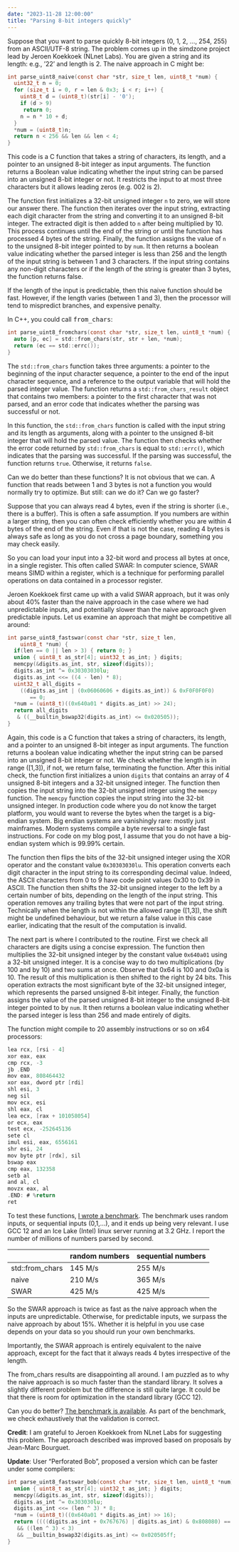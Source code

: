 ```yaml
---
date: "2023-11-28 12:00:00"
title: "Parsing 8-bit integers quickly"
---
```




Suppose that you want to parse quickly 8-bit integers (0, 1, 2, &hellip;, 254, 255) from an ASCII/UTF-8 string. The problem comes up in the simdzone project lead by Jeroen Koekkoek (NLnet Labs). You are given a string and its length: e.g., &rsquo;22&rsquo; and length is 2. The naive approach in C might be:
```C
int parse_uint8_naive(const char *str, size_t len, uint8_t *num) {
  uint32_t n = 0;
  for (size_t i = 0, r = len & 0x3; i < r; i++) {
    uint8_t d = (uint8_t)(str[i] - '0');
    if (d > 9)
     return 0;
    n = n * 10 + d;
  }
  *num = (uint8_t)n;
  return n < 256 && len && len < 4;
}
```


This code is a C function that takes a string of characters, its length, and a pointer to an unsigned 8-bit integer as input arguments. The function returns a Boolean value indicating whether the input string can be parsed into an unsigned 8-bit integer or not. It restricts the input to at most three characters but it allows leading zeros (e.g. 002 is 2).

The function first initializes a 32-bit unsigned integer <code>n</code> to zero, we will store our answer there. The function then iterates over the input string, extracting each digit character from the string and converting it to an unsigned 8-bit integer. The extracted digit is then added to <code>n</code> after being multiplied by 10. This process continues until the end of the string or until the function has processed 4 bytes of the string. Finally, the function assigns the value of <code>n</code> to the unsigned 8-bit integer pointed to by <code>num</code>. It then returns a boolean value indicating whether the parsed integer is less than 256 and the length of the input string is between 1 and 3 characters.  If the input string contains any non-digit characters or if the length of the string is greater than 3 bytes, the function returns false.

If the length of the input is predictable, then this naive function should be fast. However, if the length varies (between 1 and 3), then the processor will tend to  mispredict branches, and expensive penalty.

In C++, you could call <tt>from_chars</tt>:
```C
int parse_uint8_fromchars(const char *str, size_t len, uint8_t *num) {
  auto [p, ec] = std::from_chars(str, str + len, *num);
  return (ec == std::errc());
}

```


The <code>std::from_chars</code> function takes three arguments: a pointer to the beginning of the input character sequence, a pointer to the end of the input character sequence, and a reference to the output variable that will hold the parsed integer value. The function returns a <code>std::from_chars_result</code> object that contains two members: a pointer to the first character that was not parsed, and an error code that indicates whether the parsing was successful or not.

In this function, the <code>std::from_chars</code> function is called with the input string and its length as arguments, along with a pointer to the unsigned 8-bit integer that will hold the parsed value. The function then checks whether the error code returned by <code>std::from_chars</code> is equal to <code>std::errc()</code>, which indicates that the parsing was successful. If the parsing was successful, the function returns <code>true</code>. Otherwise, it returns <code>false</code>.

Can we do better than these functions? It is not obvious that we can. A function that reads between 1 and 3 bytes is not a function you would normally try to optimize. But still: can we do it? Can we go faster?

Suppose that you can always read 4 bytes, even if the string is shorter (i.e., there is a buffer). This is often a safe assumption. If you numbers are within a larger string, then you can often check efficiently whether you are within 4 bytes of the end of the string. Even if that is not the case, reading 4 bytes is always safe as long as you do not cross a page boundary, something you may check easily.

So you can load your input into a 32-bit word and process all bytes at once, in a single register. This often called SWAR: In computer science, SWAR means SIMD within a register, which is a technique for performing parallel operations on data contained in a processor register.

Jeroen Koekkoek first came up with a valid SWAR approach, but it was only about 40% faster than the naive approach in the case where we had unpredictable inputs, and potentially slower than the naive approach given predictable inputs. Let us examine an approach that might be competitive all around:
```C
int parse_uint8_fastswar(const char *str, size_t len,
    uint8_t *num) {
  if(len == 0 || len > 3) { return 0; }
  union { uint8_t as_str[4]; uint32_t as_int; } digits;
  memcpy(&digits.as_int, str, sizeof(digits));
  digits.as_int ^= 0x30303030lu;
  digits.as_int <<= ((4 - len) * 8);
  uint32_t all_digits =
    ((digits.as_int | (0x06060606 + digits.as_int)) & 0xF0F0F0F0)
       == 0;
  *num = (uint8_t)((0x640a01 * digits.as_int) >> 24);
  return all_digits
   & ((__builtin_bswap32(digits.as_int) <= 0x020505));
}

```


Again, this code is a C function that takes a string of characters, its length, and a pointer to an unsigned 8-bit integer as input arguments. The function returns a boolean value indicating whether the input string can be parsed into an unsigned 8-bit integer or not. We check whether the length is in range ([1,3]), if not, we return false, terminating the function. After this initial check, the function first initializes a union <code>digits</code> that contains an array of 4 unsigned 8-bit integers and a 32-bit unsigned integer. The function then copies the input string into the 32-bit unsigned integer using the <code>memcpy</code> function. The <code>memcpy</code> function copies the input string into the 32-bit unsigned integer. In production code where you do not know the target platform, you would want to reverse the bytes when the target is a big-endian system. Big endian systems are vanishingly rare: mostly just mainframes. Modern systems compile a byte reversal to a single fast instructions. For code on my blog post, I assume that you do not have a big-endian system which is 99.99% certain.

The function then flips the bits of the 32-bit unsigned integer using the XOR operator and the constant value <code>0x30303030lu</code>. This operation converts each digit character in the input string to its corresponding decimal value. Indeed, the ASCII characters from 0 to 9 have code point values 0x30 to 0x39 in ASCII. The function then shifts the 32-bit unsigned integer to the left by a certain number of bits, depending on the length of the input string. This operation removes any trailing bytes that were not part of the input string. Technically when the length is not within the allowed range ([1,3]), the shift might be undefined behaviour, but we return a false value in this case earlier, indicating that the result of the computation is invalid.

The next part is where I contributed to the routine. First we check all characters are digits using a concise expression. The function then multiplies the 32-bit unsigned integer by the constant value <code>0x640a01</code> using a 32-bit unsigned integer. It is a concise way to do two multiplications (by 100 and by 10) and two sums at once. Observe that 0x64 is 100 and 0x0a is 10. The result of this multiplication is then shifted to the right by 24 bits. This operation extracts the most significant byte of the 32-bit unsigned integer, which represents the parsed unsigned 8-bit integer. Finally, the function assigns the value of the parsed unsigned 8-bit integer to the unsigned 8-bit integer pointed to by <code>num</code>. It then returns a boolean value indicating whether the parsed integer is less than 256 and made entirely of digits.

The function might compile to 20 assembly instructions or so on x64 processors:
```C
lea rcx, [rsi - 4]
xor eax, eax
cmp rcx, -3
jb .END
mov eax, 808464432
xor eax, dword ptr [rdi]
shl esi, 3
neg sil
mov ecx, esi
shl eax, cl
lea ecx, [rax + 101058054]
or ecx, eax
test ecx, -252645136
sete cl
imul esi, eax, 6556161
shr esi, 24
mov byte ptr [rdx], sil
bswap eax
cmp eax, 132358
setb al
and al, cl
movzx eax, al
.END: # %return
ret

```


To test these functions, [I wrote a benchmark](https://github.com/lemire/Code-used-on-Daniel-Lemire-s-blog/tree/master/2023/11/28). The benchmark uses random inputs, or sequential inputs (0,1,&hellip;), and it ends up being very relevant. I use GCC 12 and an Ice Lake (Intel) linux server running at 3.2 GHz. I report the number of millions of numbers parsed by second.

&nbsp;                   |random numbers           |sequential numbers       |
-------------------------|-------------------------|-------------------------|
std::from_chars          |145 M/s                  |255 M/s                  |
naive                    |210 M/s                  |365 M/s                  |
SWAR                     |425 M/s                  |425 M/s                  |


So the SWAR approach is twice as fast as the naive approach when the inputs are unpredictable. Otherwise, for predictable inputs, we surpass the naive approach by about 15%. Whether it is helpful in you use case depends on your data so you should run your own benchmarks.

Importantly, the SWAR approach is entirely equivalent to the naive approach, except for the fact that it always reads 4 bytes irrespective of the length.

The from_chars results are disappointing all around. I am puzzled as to why the naive approach is so much faster than the standard library. It solves a slightly different problem but the difference is still quite large. It could be that there is room for optimization in the standard library (GCC 12).

Can you do better? [The benchmark is available](https://github.com/lemire/Code-used-on-Daniel-Lemire-s-blog/tree/master/2023/11/28). As part of the benchmark, we check exhaustively that the validation is correct.

__Credit__: I am grateful to Jeroen Koekkoek from NLnet Labs for suggesting this problem. The approach described was improved based on proposals by Jean-Marc Bourguet.

__Update__: User &ldquo;Perforated Bob&rdquo;, proposed a version which can be faster under some compilers:
```C
int parse_uint8_fastswar_bob(const char *str, size_t len, uint8_t *num) {
  union { uint8_t as_str[4]; uint32_t as_int; } digits;
  memcpy(&digits.as_int, str, sizeof(digits));
  digits.as_int ^= 0x303030lu;
  digits.as_int <<= (len ^ 3) * 8;
  *num = (uint8_t)((0x640a01 * digits.as_int) >> 16);
  return ((((digits.as_int + 0x767676) | digits.as_int) & 0x808080) == 0)
   && ((len ^ 3) < 3)
   && __builtin_bswap32(digits.as_int) <= 0x020505ff;
}

```


&nbsp;

